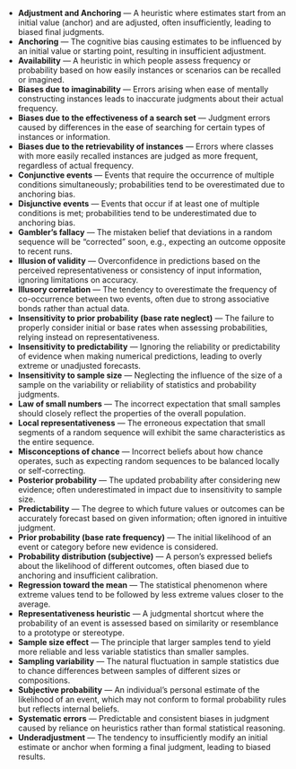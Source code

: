 - **Adjustment and Anchoring** — A heuristic where estimates start from an initial value (anchor) and are adjusted, often insufficiently, leading to biased final judgments.  
- **Anchoring** — The cognitive bias causing estimates to be influenced by an initial value or starting point, resulting in insufficient adjustment.  
- **Availability** — A heuristic in which people assess frequency or probability based on how easily instances or scenarios can be recalled or imagined.  
- **Biases due to imaginability** — Errors arising when ease of mentally constructing instances leads to inaccurate judgments about their actual frequency.  
- **Biases due to the effectiveness of a search set** — Judgment errors caused by differences in the ease of searching for certain types of instances or information.  
- **Biases due to the retrievability of instances** — Errors where classes with more easily recalled instances are judged as more frequent, regardless of actual frequency.  
- **Conjunctive events** — Events that require the occurrence of multiple conditions simultaneously; probabilities tend to be overestimated due to anchoring bias.  
- **Disjunctive events** — Events that occur if at least one of multiple conditions is met; probabilities tend to be underestimated due to anchoring bias.  
- **Gambler’s fallacy** — The mistaken belief that deviations in a random sequence will be “corrected” soon, e.g., expecting an outcome opposite to recent runs.  
- **Illusion of validity** — Overconfidence in predictions based on the perceived representativeness or consistency of input information, ignoring limitations on accuracy.  
- **Illusory correlation** — The tendency to overestimate the frequency of co-occurrence between two events, often due to strong associative bonds rather than actual data.  
- **Insensitivity to prior probability (base rate neglect)** — The failure to properly consider initial or base rates when assessing probabilities, relying instead on representativeness.  
- **Insensitivity to predictability** — Ignoring the reliability or predictability of evidence when making numerical predictions, leading to overly extreme or unadjusted forecasts.  
- **Insensitivity to sample size** — Neglecting the influence of the size of a sample on the variability or reliability of statistics and probability judgments.  
- **Law of small numbers** — The incorrect expectation that small samples should closely reflect the properties of the overall population.  
- **Local representativeness** — The erroneous expectation that small segments of a random sequence will exhibit the same characteristics as the entire sequence.  
- **Misconceptions of chance** — Incorrect beliefs about how chance operates, such as expecting random sequences to be balanced locally or self-correcting.  
- **Posterior probability** — The updated probability after considering new evidence; often underestimated in impact due to insensitivity to sample size.  
- **Predictability** — The degree to which future values or outcomes can be accurately forecast based on given information; often ignored in intuitive judgment.  
- **Prior probability (base rate frequency)** — The initial likelihood of an event or category before new evidence is considered.  
- **Probability distribution (subjective)** — A person’s expressed beliefs about the likelihood of different outcomes, often biased due to anchoring and insufficient calibration.  
- **Regression toward the mean** — The statistical phenomenon where extreme values tend to be followed by less extreme values closer to the average.  
- **Representativeness heuristic** — A judgmental shortcut where the probability of an event is assessed based on similarity or resemblance to a prototype or stereotype.  
- **Sample size effect** — The principle that larger samples tend to yield more reliable and less variable statistics than smaller samples.  
- **Sampling variability** — The natural fluctuation in sample statistics due to chance differences between samples of different sizes or compositions.  
- **Subjective probability** — An individual’s personal estimate of the likelihood of an event, which may not conform to formal probability rules but reflects internal beliefs.  
- **Systematic errors** — Predictable and consistent biases in judgment caused by reliance on heuristics rather than formal statistical reasoning.  
- **Underadjustment** — The tendency to insufficiently modify an initial estimate or anchor when forming a final judgment, leading to biased results.
